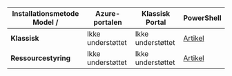 | **Installationsmetode Model /** | **Azure-portalen** | **Klassisk Portal** | **PowerShell** |
|---|---|---|---|
| **Klassisk** | Ikke understøttet | Ikke understøttet| [Artikel](../articles/vpn-gateway/vpn-gateway-about-forced-tunneling.md) | 
| **Ressourcestyring** | Ikke understøttet | Ikke understøttet | [Artikel](../articles/vpn-gateway/vpn-gateway-forced-tunneling-rm.md)  |